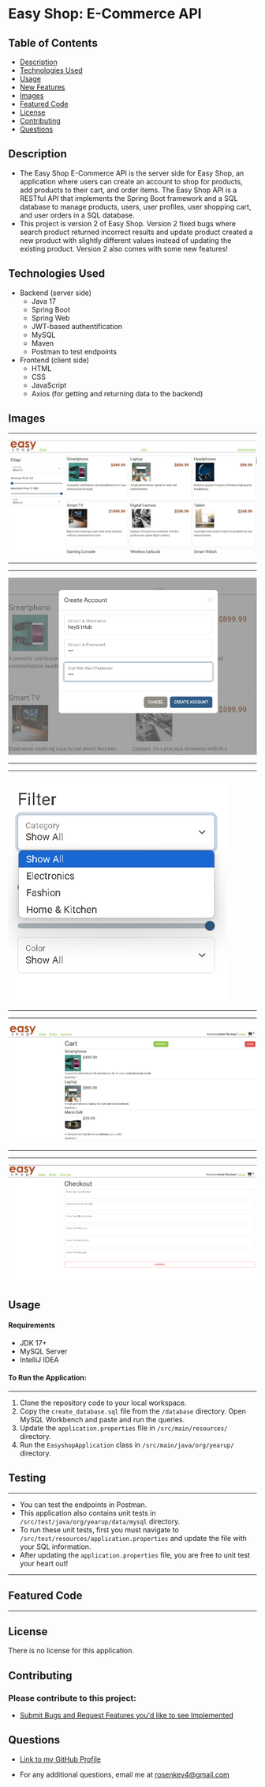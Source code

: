 # Easy Shop: E-Commerce API

## Table of Contents

- [Description](#description)
- [Technologies Used](#technologies-used)
- [Usage](#usage)
- [New Features](#new-features)
- [Images](#images)
- [Featured Code](#featured-code)
- [License](#license)
- [Contributing](#contributing)
- [Questions](#questions)

## Description

- The Easy Shop E-Commerce API is the server side for Easy Shop, an application where users can create an account to
  shop for products, add products to their cart, and order items. The Easy Shop API is a RESTful API that implements the
  Spring Boot framework and a SQL database to manage products, users, user profiles, user shopping cart, and user orders
  in a SQL database.
- This project is version 2 of Easy Shop. Version 2 fixed bugs where search product returned incorrect results and
  update product created a new product with slightly different values instead of updating the existing product. Version
  2 also comes with some new features!

## Technologies Used

- Backend (server side)
    - Java 17
    - Spring Boot
    - Spring Web
    - JWT-based authentification
    - MySQL
    - Maven
    - Postman to test endpoints
- Frontend (client side)
    - HTML
    - CSS
    - JavaScript
    - Axios (for getting and returning data to the backend)

## Images

___
![img.png](capstone-starter/images/landing.png)

___
___
![img_1.png](capstone-starter/images/createAccount.png)

___
___
![img_2.png](capstone-starter/images/categories.png)

___
___
![img_3.png](capstone-starter/images/cart.png)

___
___
![img_4.png](capstone-starter/images/checkout.png)

## Usage

#### Requirements

- JDK 17+
- MySQL Server
- IntelliJ IDEA

#### To Run the Application:

___

1) Clone the repository code to your local workspace.
2) Copy the `create_database.sql` file from the `/database` directory. Open MySQL Workbench and paste and run the
   queries.
3) Update the `application.properties` file in `/src/main/resources/` directory.
4) Run the `EasyshopApplication` class in `/src/main/java/org/yearup/` directory.

## Testing

---

- You can test the endpoints in Postman.
- This application also contains unit tests in `/src/test/java/org/yearup/data/mysql` directory.
- To run these unit tests, first you must navigate to `/src/test/resources/application.properties` and update the file
  with your SQL information.
- After updating the `application.properties` file, you are free to unit test your heart out!

---

## Featured Code

---

## License

There is no license for this application.

## Contributing

### Please contribute to this project:

- [Submit Bugs and Request Features you'd like to see Implemented](https://github.com/krosengr4/capstone-3/issues)

## Questions

- [Link to my GitHub Profile](https://github.com/krosengr4)

- For any additional questions, email me at rosenkev4@gmail.com
